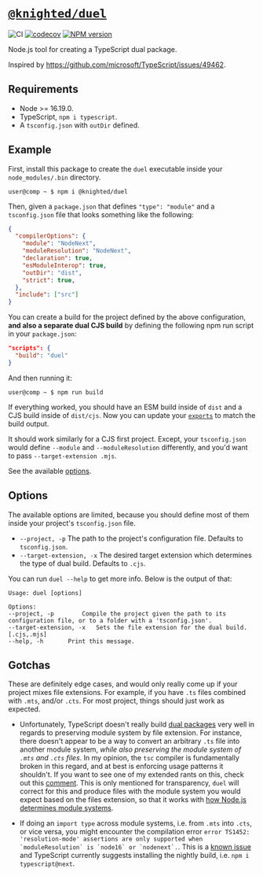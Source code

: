 # [`@knighted/duel`](https://www.npmjs.com/package/@knighted/duel)

![CI](https://github.com/knightedcodemonkey/duel/actions/workflows/ci.yml/badge.svg)
[![codecov](https://codecov.io/gh/knightedcodemonkey/duel/branch/main/graph/badge.svg?token=7K74BRLHFy)](https://codecov.io/gh/knightedcodemonkey/duel)
[![NPM version](https://img.shields.io/npm/v/@knighted/duel.svg)](https://www.npmjs.com/package/@knighted/duel)

Node.js tool for creating a TypeScript dual package.

Inspired by https://github.com/microsoft/TypeScript/issues/49462.

## Requirements

* Node >= 16.19.0.
* TypeScript, `npm i typescript`.
* A `tsconfig.json` with `outDir` defined.

## Example

First, install this package to create the `duel` executable inside your `node_modules/.bin` directory.

```console
user@comp ~ $ npm i @knighted/duel
```

Then, given a `package.json` that defines `"type": "module"` and  a `tsconfig.json` file that looks something like the following:

```json
{
  "compilerOptions": {
    "module": "NodeNext",
    "moduleResolution": "NodeNext",
    "declaration": true,
    "esModuleInterop": true,
    "outDir": "dist",
    "strict": true,
  },
  "include": ["src"]
}
```

You can create a build for the project defined by the above configuration, **and also a separate dual CJS build** by defining the following npm run script in your `package.json`:

```json
"scripts": {
  "build": "duel"
}
```

And then running it:

```console
user@comp ~ $ npm run build
```

If everything worked, you should have an ESM build inside of `dist` and a CJS build inside of `dist/cjs`. Now you can update your [`exports`](https://nodejs.org/api/packages.html#exports) to match the build output.

It should work similarly for a CJS first project. Except, your `tsconfig.json` would define `--module` and `--moduleResolution` differently, and you'd want to pass `--target-extension .mjs`.

See the available [options](#options).


## Options

The available options are limited, because you should define most of them inside your project's `tsconfig.json` file.

* `--project, -p` The path to the project's configuration file. Defaults to `tsconfig.json`.
* `--target-extension, -x` The desired target extension which determines the type of dual build. Defaults to `.cjs`.

You can run `duel --help` to get more info. Below is the output of that:

```console
Usage: duel [options]

Options:
--project, -p 		 Compile the project given the path to its configuration file, or to a folder with a 'tsconfig.json'.
--target-extension, -x 	 Sets the file extension for the dual build. [.cjs,.mjs]
--help, -h 		 Print this message.
```

## Gotchas

These are definitely edge cases, and would only really come up if your project mixes file extensions. For example, if you have `.ts` files combined with `.mts`, and/or `.cts`. For most project, things should just work as expected.

* Unfortunately, TypeScript doesn't really build [dual packages](https://nodejs.org/api/packages.html#dual-commonjses-module-packages) very well in regards to preserving module system by file extension. For instance, there doesn't appear to be a way to convert an arbitrary `.ts` file into another module system, _while also preserving the module system of `.mts` and `.cts` files_. In my opinion, the `tsc` compiler is fundamentally broken in this regard, and at best is enforcing usage patterns it shouldn't. If you want to see one of my extended rants on this, check out this [comment](https://github.com/microsoft/TypeScript/pull/50985#issuecomment-1656991606). This is only mentioned for transparency, `duel` will correct for this and produce files with the module system you would expect based on the files extension, so that it works with [how Node.js determines module systems](https://nodejs.org/api/packages.html#determining-module-system).

* If doing an `import type` across module systems, i.e. from `.mts` into `.cts`, or vice versa, you might encounter the compilation error ``error TS1452: 'resolution-mode' assertions are only supported when `moduleResolution` is `node16` or `nodenext`.``. This is a [known issue](https://github.com/microsoft/TypeScript/issues/49055) and TypeScript currently suggests installing the nightly build, i.e. `npm i typescript@next`.
